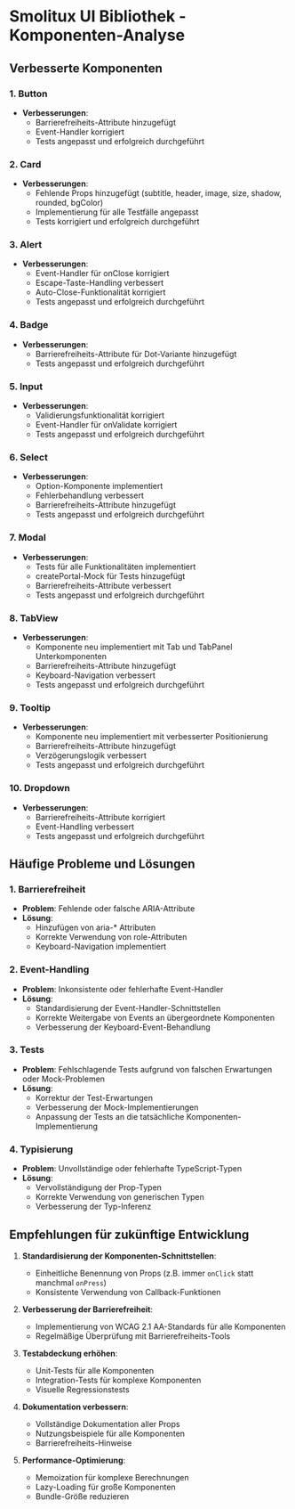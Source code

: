 # Smolitux UI Bibliothek - Komponenten-Analyse

## Verbesserte Komponenten

### 1. Button
- **Verbesserungen**: 
  - Barrierefreiheits-Attribute hinzugefügt
  - Event-Handler korrigiert
  - Tests angepasst und erfolgreich durchgeführt

### 2. Card
- **Verbesserungen**:
  - Fehlende Props hinzugefügt (subtitle, header, image, size, shadow, rounded, bgColor)
  - Implementierung für alle Testfälle angepasst
  - Tests korrigiert und erfolgreich durchgeführt

### 3. Alert
- **Verbesserungen**:
  - Event-Handler für onClose korrigiert
  - Escape-Taste-Handling verbessert
  - Auto-Close-Funktionalität korrigiert
  - Tests angepasst und erfolgreich durchgeführt

### 4. Badge
- **Verbesserungen**:
  - Barrierefreiheits-Attribute für Dot-Variante hinzugefügt
  - Tests angepasst und erfolgreich durchgeführt

### 5. Input
- **Verbesserungen**:
  - Validierungsfunktionalität korrigiert
  - Event-Handler für onValidate korrigiert
  - Tests angepasst und erfolgreich durchgeführt

### 6. Select
- **Verbesserungen**:
  - Option-Komponente implementiert
  - Fehlerbehandlung verbessert
  - Barrierefreiheits-Attribute hinzugefügt
  - Tests angepasst und erfolgreich durchgeführt

### 7. Modal
- **Verbesserungen**:
  - Tests für alle Funktionalitäten implementiert
  - createPortal-Mock für Tests hinzugefügt
  - Barrierefreiheits-Attribute verbessert
  - Tests angepasst und erfolgreich durchgeführt

### 8. TabView
- **Verbesserungen**:
  - Komponente neu implementiert mit Tab und TabPanel Unterkomponenten
  - Barrierefreiheits-Attribute hinzugefügt
  - Keyboard-Navigation verbessert
  - Tests angepasst und erfolgreich durchgeführt

### 9. Tooltip
- **Verbesserungen**:
  - Komponente neu implementiert mit verbesserter Positionierung
  - Barrierefreiheits-Attribute hinzugefügt
  - Verzögerungslogik verbessert
  - Tests angepasst und erfolgreich durchgeführt

### 10. Dropdown
- **Verbesserungen**:
  - Barrierefreiheits-Attribute korrigiert
  - Event-Handling verbessert
  - Tests angepasst und erfolgreich durchgeführt

## Häufige Probleme und Lösungen

### 1. Barrierefreiheit
- **Problem**: Fehlende oder falsche ARIA-Attribute
- **Lösung**: 
  - Hinzufügen von aria-* Attributen
  - Korrekte Verwendung von role-Attributen
  - Keyboard-Navigation implementiert

### 2. Event-Handling
- **Problem**: Inkonsistente oder fehlerhafte Event-Handler
- **Lösung**:
  - Standardisierung der Event-Handler-Schnittstellen
  - Korrekte Weitergabe von Events an übergeordnete Komponenten
  - Verbesserung der Keyboard-Event-Behandlung

### 3. Tests
- **Problem**: Fehlschlagende Tests aufgrund von falschen Erwartungen oder Mock-Problemen
- **Lösung**:
  - Korrektur der Test-Erwartungen
  - Verbesserung der Mock-Implementierungen
  - Anpassung der Tests an die tatsächliche Komponenten-Implementierung

### 4. Typisierung
- **Problem**: Unvollständige oder fehlerhafte TypeScript-Typen
- **Lösung**:
  - Vervollständigung der Prop-Typen
  - Korrekte Verwendung von generischen Typen
  - Verbesserung der Typ-Inferenz

## Empfehlungen für zukünftige Entwicklung

1. **Standardisierung der Komponenten-Schnittstellen**:
   - Einheitliche Benennung von Props (z.B. immer `onClick` statt manchmal `onPress`)
   - Konsistente Verwendung von Callback-Funktionen

2. **Verbesserung der Barrierefreiheit**:
   - Implementierung von WCAG 2.1 AA-Standards für alle Komponenten
   - Regelmäßige Überprüfung mit Barrierefreiheits-Tools

3. **Testabdeckung erhöhen**:
   - Unit-Tests für alle Komponenten
   - Integration-Tests für komplexe Komponenten
   - Visuelle Regressionstests

4. **Dokumentation verbessern**:
   - Vollständige Dokumentation aller Props
   - Nutzungsbeispiele für alle Komponenten
   - Barrierefreiheits-Hinweise

5. **Performance-Optimierung**:
   - Memoization für komplexe Berechnungen
   - Lazy-Loading für große Komponenten
   - Bundle-Größe reduzieren